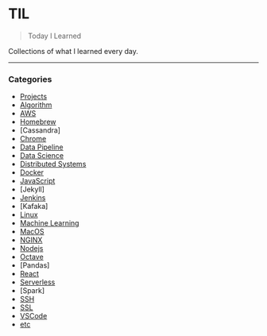 # TIL
> Today I Learned

Collections of what I learned every day.

---

### Categories
- [Projects](projects)
- [Algorithm](algorithm)
- [AWS](aws)
- [Homebrew](homebrew)
- [Cassandra]
- [Chrome](chrome)
- [Data Pipeline](data-pipeline)
- [Data Science](data-science)
- [Distributed Systems](distributed-systems)
- [Docker](docker)
- [JavaScript](javascript)
- [Jekyll]
- [Jenkins](jenkins)
- [Kafaka]
- [Linux](linux)
- [Machine Learning](machine-learning)
- [MacOS](macos)
- [NGINX](nginx)
- [Nodejs](nodejs)
- [Octave](octave)
- [Pandas]
- [React](react)
- [Serverless](serverless)
- [Spark]
- [SSH](ssh)
- [SSL](ssl)
- [VSCode](vscode)
- [etc](etc)

